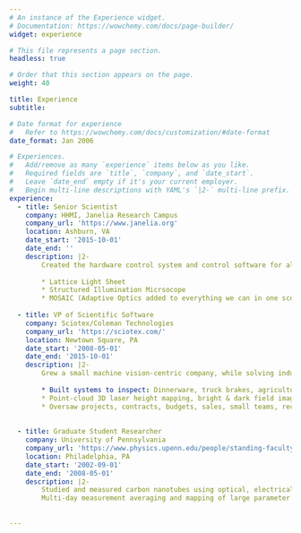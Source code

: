 ```yaml
---
# An instance of the Experience widget.
# Documentation: https://wowchemy.com/docs/page-builder/
widget: experience

# This file represents a page section.
headless: true

# Order that this section appears on the page.
weight: 40

title: Experience
subtitle:

# Date format for experience
#   Refer to https://wowchemy.com/docs/customization/#date-format
date_format: Jan 2006

# Experiences.
#   Add/remove as many `experience` items below as you like.
#   Required fields are `title`, `company`, and `date_start`.
#   Leave `date_end` empty if it's your current employer.
#   Begin multi-line descriptions with YAML's `|2-` multi-line prefix.
experience:
  - title: Senior Scientist
    company: HHMI, Janelia Research Campus
    company_url: 'https://www.janelia.org'
    location: Ashburn, VA
    date_start: '2015-10-01'
    date_end: ''
    description: |2-
        Created the hardware control system and control software for all microscopes
        
        * Lattice Light Sheet
        * Structured Illumination Micrsocope
        * MOSAIC (Adaptive Optics added to everything we can in one scope)
        
  - title: VP of Scientific Software
    company: Sciotex/Coleman Technologies
    company_url: 'https://sciotex.com/'
    location: Newtown Square, PA
    date_start: '2008-05-01'
    date_end: '2015-10-01'
    description: |2-
        Grew a small machine vision-centric company, while solving industrial part-inspection tasks and scientific research automation challenges.
        
        * Built systems to inspect: Dinnerware, truck brakes, agriculture seeds, optical fiber, mass flow controllers,...
        * Point-cloud 3D laser height mapping, bright & dark field imaging, Area scan cameras, and Conveyor-based line-scan camera systems
        * Oversaw projects, contracts, budgets, sales, small teams, recruitment, and timelines...and other the many hats that come with a small business.
    
    
  - title: Graduate Student Researcher
    company: University of Pennsylvania
    company_url: 'https://www.physics.upenn.edu/people/standing-faculty/jay-kikkawa'
    location: Philadelphia, PA
    date_start: '2002-09-01'
    date_end: '2008-05-01'
    description: |2-
        Studied and measured carbon nanotubes using optical, electrical, and thermal measurements, with some electron microscopy and magnetic measurements along for the ride too.  
        Multi-day measurement averaging and mapping of large parameter space required heavy (and robust!) automation. I learned and loved to build control algorithms for collecting and analyzing these data automatically, and got a big kick out of bringing that over to a multi-user facility.
    
    
---
```

